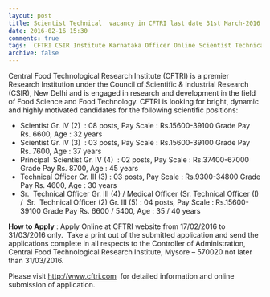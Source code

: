 ```yaml
---
layout: post
title: Scientist Technical  vacancy in CFTRI last date 31st March-2016   
date: 2016-02-16 15:30
comments: true
tags:  CFTRI CSIR Institute Karnataka Officer Online Scientist Technical 
archive: false
---
```

Central Food Technological Research Institute (CFTRI) is a premier Research Institution under the Council of Scientific & Industrial Research (CSIR), New Delhi and is engaged in research and development in the field of Food Science and Food Technology. CFTRI is looking for bright, dynamic and highly motivated candidates for the following scientific positions:

- Scientist Gr. IV (2)  : 08 posts, Pay Scale : Rs.15600-39100 Grade Pay Rs. 6600, Age : 32 years
- Scientist Gr. IV (3)  : 03 posts, Pay Scale : Rs.15600-39100 Grade Pay Rs. 7600, Age : 37 years
- Principal  Scientist Gr. IV (4)  : 02 posts, Pay Scale : Rs.37400-67000 Grade Pay Rs. 8700, Age : 45 years 
- Technical Officer Gr. III (3) : 03 posts, Pay Scale : Rs.9300-34800 Grade Pay Rs. 4600, Age : 30 years
- Sr.  Technical Officer Gr. III (4) / Medical Officer (Sr. Technical Officer (I) /  Sr.  Technical Officer (2) Gr. III (5) : 04 posts, Pay Scale : Rs.15600-39100 Grade Pay Rs. 6600 / 5400, Age : 35 / 40 years 

**How to Apply** : Apply Online at CFTRI website from 17/02/2016 to 31/03/2016 only.  Take a print out of the submitted application and send the applications complete in all respects to the Controller of Administration, Central Food Technological Research Institute, Mysore – 570020 not later than 31/03/2016.

Please visit <http://www.cftri.com>  for detailed information and online submission of application.



